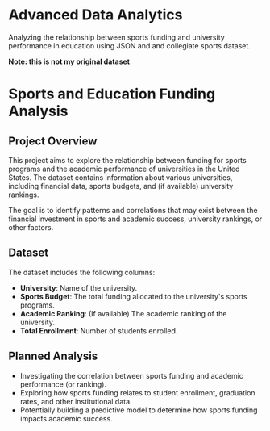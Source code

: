# Advanced Data Analytics
Analyzing the relationship between sports funding and university performance in education using JSON and and collegiate sports dataset. 

**Note: this is not my original dataset**


# Sports and Education Funding Analysis

## Project Overview
This project aims to explore the relationship between funding for sports programs and the academic performance of universities in the United States. The dataset contains information about various universities, including financial data, sports budgets, and (if available) university rankings.

The goal is to identify patterns and correlations that may exist between the financial investment in sports and academic success, university rankings, or other factors.

## Dataset
The dataset includes the following columns:
- **University**: Name of the university.
- **Sports Budget**: The total funding allocated to the university's sports programs.
- **Academic Ranking**: (If available) The academic ranking of the university.
- **Total Enrollment**: Number of students enrolled.

## Planned Analysis
- Investigating the correlation between sports funding and academic performance (or ranking).
- Exploring how sports funding relates to student enrollment, graduation rates, and other institutional data.
- Potentially building a predictive model to determine how sports funding impacts academic success.

